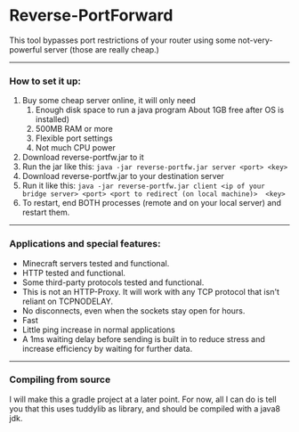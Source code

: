 Reverse-PortForward
===================

This tool bypasses port restrictions of your router 
using some not-very-powerful server (those are 
really cheap.)

---

### How to set it up:

1. Buy some cheap server online, it will only need
   1. Enough disk space to run a java program 
   About 1GB free after OS is installed)
   2. 500MB RAM or more
   3. Flexible port settings
   4. Not much CPU power
2. Download reverse-portfw.jar to it
3. Run the jar like this:
`java -jar reverse-portfw.jar server <port> <key>`
4. Download reverse-portfw.jar to your destination server
5. Run it like this:
`java -jar reverse-portfw.jar client <ip of your bridge
server> <port> <port to redirect (on local machine)> 
<key>`
6. To restart, end BOTH processes (remote and on your local
server) and restart them.

---

### Applications and special features:

- Minecraft servers tested and functional.
- HTTP tested and functional.
- Some third-party protocols tested and functional.
- This is not an HTTP-Proxy. It will work with any TCP 
protocol that isn't reliant on TCPNODELAY.
- No disconnects, even when the sockets stay open for hours.
- Fast
- Little ping increase in normal applications
- A 1ms waiting delay before sending is built in to 
reduce stress and increase efficiency by waiting for 
further data.

---

### Compiling from source

I will make this a gradle project at a later point. For now,
all I can do is tell you that this uses tuddylib as library, and
should be compiled with a java8 jdk.
